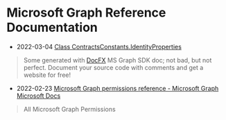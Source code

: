 # Microsoft Graph Reference Documentation

- 2022-03-04 [Class ContractsConstants.IdentityProperties](https://microsoftgraph.github.io/microsoft-graph-comms-samples/docs/core/Microsoft.Graph.ContractsConstants.IdentityProperties.html)
> Some generated with [DocFX](https://dotnet.github.io/docfx/) MS Graph SDK doc; not bad, but not perfect. Document your source code with comments and get a website for free!
- 2022-02-23 [Microsoft Graph permissions reference - Microsoft Graph Microsoft Docs](https://docs.microsoft.com/en-us/graph/permissions-reference)
> All Microsoft Graph Permissions
